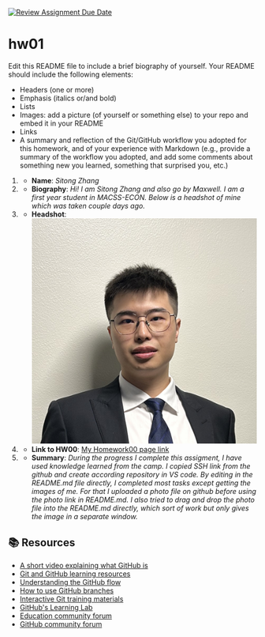 [![Review Assignment Due Date](https://classroom.github.com/assets/deadline-readme-button-24ddc0f5d75046c5622901739e7c5dd533143b0c8e959d652212380cedb1ea36.svg)](https://classroom.github.com/a/bEPlIkIB)
# hw01

Edit this README file to include a brief biography of yourself. Your README should include the following elements:
* Headers (one or more)
* Emphasis (italics or/and bold)
* Lists
* Images: add a picture (of yourself or something else) to your repo and embed it in your README
* Links
* A summary and reflection of the Git/GitHub workflow you adopted for this homework, and of your experience with Markdown (e.g., provide a summary of the workflow you adopted, and add some comments about something new you learned, something that surprised you, etc.) 

1. * **Name**: *Sitong Zhang*

2. * **Biography**: *Hi! I am Sitong Zhang and also go by Maxwell. I am a first year student in MACSS-ECON. Below is a headshot of mine which was taken couple days ago.*

3. * **Headshot**:
![Alt text](WechatIMG839.jpeg)

4. * **Link to HW00**:
[My Homework00 page link](https://github.com/MACS-30111-23/hw00-MaxwelllzZ)

5. * **Summary**:
*During the progress I complete this assigment, I have used knowledge learned from the camp. I copied SSH link from the github and create according repository in VS code. By editing in the README.md file directly, I completed most tasks except getting the images of me. For that I uploaded a photo file on github before using the photo link in README.md. I also tried to drag and drop the photo file into the README.md directly, which sort of work but only gives the image in a separate window.*


## 📚  Resources 
* [A short video explaining what GitHub is](https://www.youtube.com/watch?v=w3jLJU7DT5E&feature=youtu.be) 
* [Git and GitHub learning resources](https://docs.github.com/en/github/getting-started-with-github/git-and-github-learning-resources) 
* [Understanding the GitHub flow](https://guides.github.com/introduction/flow/)
* [How to use GitHub branches](https://www.youtube.com/watch?v=H5GJfcp3p4Q&feature=youtu.be)
* [Interactive Git training materials](https://githubtraining.github.io/training-manual/#/01_getting_ready_for_class)
* [GitHub's Learning Lab](https://lab.github.com/)
* [Education community forum](https://education.github.community/)
* [GitHub community forum](https://github.community/)
